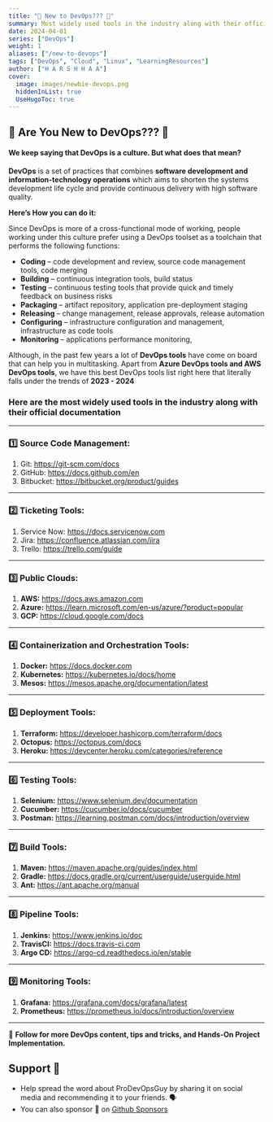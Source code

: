```yaml
---
title: "📣 New to DevOps??? 📣"
summary: Most widely used tools in the industry along with their official documentation
date: 2024-04-01
series: ["DevOps"]
weight: 1
aliases: ["/new-to-devops"]
tags: ["DevOps", "Cloud", "Linux", "LearningResources"]
author: ["H A R S H H A A"]
cover:
  image: images/newbie-devops.png
  hiddenInList: true
  UseHugoToc: true
---
```


## 📣 Are You New to DevOps??? 📣

#### We keep saying that DevOps is a culture. But what does that mean?

**DevOps** is a set of practices that combines **software development and information-technology operations** which aims to shorten the systems development life cycle and provide continuous delivery with high software quality.

**Here’s How you can do it:**

Since DevOps is more of a cross-functional mode of working, people working under this culture prefer using a DevOps toolset as a toolchain that performs the following functions:

* **Coding** – code development and review, source code management tools, code merging
* **Building** – continuous integration tools, build status
* **Testing** – continuous testing tools that provide quick and timely feedback on business risks
* **Packaging** – artifact repository, application pre-deployment staging
* **Releasing** – change management, release approvals, release automation
* **Configuring** – infrastructure configuration and management, infrastructure as code tools
* **Monitoring** – applications performance monitoring,

Although, in the past few years a lot of **DevOps tools** have come on board that can help you in multitasking. Apart from **Azure DevOps tools and AWS DevOps tools**, we have this best DevOps tools list right here that literally falls under the trends of **2023 - 2024**

### Here are the most widely used tools in the industry along with their official documentation

---

### 1️⃣ **Source Code Management:**

1. Git: <https://git-scm.com/docs>
2. GitHub: <https://docs.github.com/en>
3. Bitbucket: <https://bitbucket.org/product/guides>

---

### 2️⃣ **Ticketing Tools:**

1. Service Now: <https://docs.servicenow.com>
2. Jira: <https://confluence.atlassian.com/jira>
3. Trello: <https://trello.com/guide>

---

### 3️⃣ **Public Clouds:**

1. **AWS:** <https://docs.aws.amazon.com>
2. **Azure:** <https://learn.microsoft.com/en-us/azure/?product=popular>
3. **GCP:** <https://cloud.google.com/docs>

---

### 4️⃣ **Containerization and Orchestration Tools:**

1. **Docker:** <https://docs.docker.com>
2. **Kubernetes:** <https://kubernetes.io/docs/home>
3. **Mesos:** <https://mesos.apache.org/documentation/latest>

---

### 5️⃣ **Deployment Tools:**

1. **Terraform:** <https://developer.hashicorp.com/terraform/docs>
2. **Octopus:** <https://octopus.com/docs>
3. **Heroku:** <https://devcenter.heroku.com/categories/reference>

---

### 6️⃣ **Testing Tools:**

1. **Selenium:** <https://www.selenium.dev/documentation>
2. **Cucumber:** <https://cucumber.io/docs/cucumber>
3. **Postman:** <https://learning.postman.com/docs/introduction/overview>

---

### 7️⃣ **Build Tools:**

1. **Maven:** <https://maven.apache.org/guides/index.html>
2. **Gradle:** <https://docs.gradle.org/current/userguide/userguide.html>
3. **Ant:** <https://ant.apache.org/manual>

---

### 8️⃣ **Pipeline Tools:**

1. **Jenkins:** <https://www.jenkins.io/doc>
2. **TravisCI:** <https://docs.travis-ci.com>
3. **Argo CD:** <https://argo-cd.readthedocs.io/en/stable>

---

### 9️⃣ **Monitoring Tools:**

1. **Grafana:** <https://grafana.com/docs/grafana/latest>
2. **Prometheus:** <https://prometheus.io/docs/introduction/overview>

---

🚀 **Follow for more DevOps content, tips and tricks, and Hands-On Project Implementation.**

## Support 💖

* Help spread the word about ProDevOpsGuy by sharing it on social media and recommending it to your friends. 🗣️
* You can also sponsor 🏅 on [Github Sponsors](https://github.com/sponsors/NotHarshhaa)
